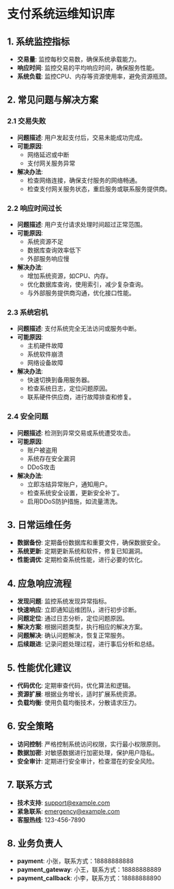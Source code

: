 # 支付系统运维知识库

## 1. 系统监控指标
- **交易量**: 监控每秒交易数，确保系统承载能力。
- **响应时间**: 监控交易的平均响应时间，确保服务性能。
- **系统负载**: 监控CPU、内存等资源使用率，避免资源瓶颈。

## 2. 常见问题与解决方案

### 2.1 交易失败
- **问题描述**: 用户发起支付后，交易未能成功完成。
- **可能原因**:
  - 网络延迟或中断
  - 支付网关服务异常
- **解决办法**:
  - 检查网络连接，确保支付服务的网络畅通。
  - 检查支付网关服务状态，重启服务或联系服务提供商。

### 2.2 响应时间过长
- **问题描述**: 用户支付请求处理时间超过正常范围。
- **可能原因**:
  - 系统资源不足
  - 数据库查询效率低下
  - 外部服务响应慢
- **解决办法**:
  - 增加系统资源，如CPU、内存。
  - 优化数据库查询，使用索引，减少复杂查询。
  - 与外部服务提供商沟通，优化接口性能。

### 2.3 系统宕机
- **问题描述**: 支付系统完全无法访问或服务中断。
- **可能原因**:
  - 主机硬件故障
  - 系统软件崩溃
  - 网络设备故障
- **解决办法**:
  - 快速切换到备用服务器。
  - 检查系统日志，定位问题原因。
  - 联系硬件供应商，进行故障排查和修复。

### 2.4 安全问题
- **问题描述**: 检测到异常交易或系统遭受攻击。
- **可能原因**:
  - 账户被盗用
  - 系统存在安全漏洞
  - DDoS攻击
- **解决办法**:
  - 立即冻结异常账户，通知用户。
  - 检查系统安全设置，更新安全补丁。
  - 启用DDoS防护措施，如流量清洗。

## 3. 日常运维任务

- **数据备份**: 定期备份数据库和重要文件，确保数据安全。
- **系统更新**: 定期更新系统和软件，修复已知漏洞。
- **性能调优**: 定期检查系统性能，进行必要的优化。

## 4. 应急响应流程
- **发现问题**: 监控系统发现异常指标。
- **快速响应**: 立即通知运维团队，进行初步诊断。
- **问题定位**: 通过日志分析，定位问题原因。
- **解决方案**: 根据问题类型，执行相应的解决方案。
- **问题解决**: 确认问题解决，恢复正常服务。
- **后续跟进**: 记录问题处理过程，进行事后分析和总结。

## 5. 性能优化建议
- **代码优化**: 定期审查代码，优化算法和逻辑。
- **资源扩展**: 根据业务增长，适时扩展系统资源。
- **负载均衡**: 使用负载均衡技术，分散请求压力。

## 6. 安全策略
- **访问控制**: 严格控制系统访问权限，实行最小权限原则。
- **数据加密**: 对敏感数据进行加密处理，保护用户隐私。
- **安全审计**: 定期进行安全审计，检查潜在的安全风险。

## 7. 联系方式
- **技术支持**: support@example.com
- **紧急联系**: emergency@example.com
- **客服热线**: 123-456-7890

## 8. 业务负责人
- **payment**: 小张，联系方式：18888888888
- **payment_gateway**: 小王，联系方式：18888888889
- **payment_callback**: 小李，联系方式：18888888890

